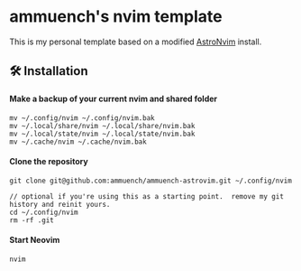 # ammuench's nvim template

This is my personal template based on a modified [AstroNvim](https://github.com/AstroNvim/AstroNvim) install.

## 🛠️ Installation

#### Make a backup of your current nvim and shared folder

```shell
mv ~/.config/nvim ~/.config/nvim.bak
mv ~/.local/share/nvim ~/.local/share/nvim.bak
mv ~/.local/state/nvim ~/.local/state/nvim.bak
mv ~/.cache/nvim ~/.cache/nvim.bak
```

#### Clone the repository

```shell
git clone git@github.com:ammuench/ammuench-astrovim.git ~/.config/nvim

// optional if you're using this as a starting point.  remove my git history and reinit yours.
cd ~/.config/nvim
rm -rf .git
```

#### Start Neovim

```shell
nvim
```
